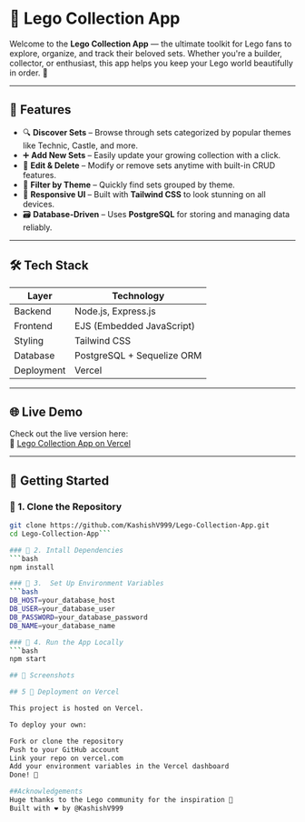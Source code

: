 # 🧩 Lego Collection App

Welcome to the **Lego Collection App** — the ultimate toolkit for Lego fans to explore, organize, and track their beloved sets. Whether you're a builder, collector, or enthusiast, this app helps you keep your Lego world beautifully in order. 🚀

---

## 🌟 Features

- 🔍 **Discover Sets** – Browse through sets categorized by popular themes like Technic, Castle, and more.
- ➕ **Add New Sets** – Easily update your growing collection with a click.
- 📝 **Edit & Delete** – Modify or remove sets anytime with built-in CRUD features.
- 🎨 **Filter by Theme** – Quickly find sets grouped by theme.
- 📱 **Responsive UI** – Built with **Tailwind CSS** to look stunning on all devices.
- 🗃️ **Database-Driven** – Uses **PostgreSQL** for storing and managing data reliably.

---

## 🛠️ Tech Stack

| Layer        | Technology                 |
|--------------|-----------------------------|
| Backend      | Node.js, Express.js         |
| Frontend     | EJS (Embedded JavaScript)   |
| Styling      | Tailwind CSS                |
| Database     | PostgreSQL + Sequelize ORM  |
| Deployment   | Vercel                      |

---

## 🌐 Live Demo

Check out the live version here:  
🔗 [Lego Collection App on Vercel](https://web322-lovat.vercel.app/)

---

## 🏁 Getting Started

### 🔧 1. Clone the Repository

```bash
git clone https://github.com/KashishV999/Lego-Collection-App.git
cd Lego-Collection-App```

### 🔧 2. Intall Dependencies
```bash
npm install

### 🔧 3.  Set Up Environment Variables
```bash
DB_HOST=your_database_host
DB_USER=your_database_user
DB_PASSWORD=your_database_password
DB_NAME=your_database_name

### 🔧 4. Run the App Locally
```bash
npm start

## 🏁 Screenshots

## 5 🚀 Deployment on Vercel

This project is hosted on Vercel.

To deploy your own:

Fork or clone the repository
Push to your GitHub account
Link your repo on vercel.com
Add your environment variables in the Vercel dashboard
Done! 🚀

##Acknowledgements
Huge thanks to the Lego community for the inspiration 💛
Built with ❤️ by @KashishV999
